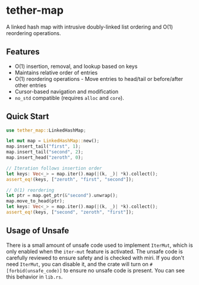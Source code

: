 # tether-map

A linked hash map with intrusive doubly-linked list ordering and O(1) reordering operations.

## Features

- O(1) insertion, removal, and lookup based on keys
- Maintains relative order of entries
- O(1) reordering operations - Move entries to head/tail or before/after other entries
- Cursor-based navigation and modification
- `no_std` compatible (requires `alloc` and `core`).

## Quick Start

```rust
use tether_map::LinkedHashMap;

let mut map = LinkedHashMap::new();
map.insert_tail("first", 1);
map.insert_tail("second", 2);
map.insert_head("zeroth", 0);

// Iteration follows insertion order
let keys: Vec<_> = map.iter().map(|(k, _)| *k).collect();
assert_eq!(keys, ["zeroth", "first", "second"]);

// O(1) reordering
let ptr = map.get_ptr(&"second").unwrap();
map.move_to_head(ptr);
let keys: Vec<_> = map.iter().map(|(k, _)| *k).collect();
assert_eq!(keys, ["second", "zeroth", "first"]);
```

## Usage of Unsafe
There is a small amount of unsafe code used to implement `IterMut`, which is only enabled when the
`iter-mut` feature is activated. The unsafe code is carefully reviewed to ensure safety and is
checked with miri. If you don't need `IterMut`, you can disable it, and the crate will turn on
`#[forbid(unsafe_code)]` to ensure no unsafe code is present. You can see this behavior in `lib.rs`.
